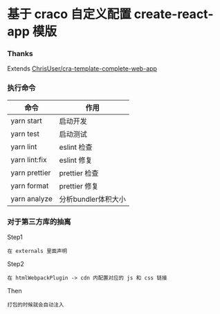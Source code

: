 # 基于 craco 自定义配置 create-react-app 模版

### Thanks

Extends [ChrisUser/cra-template-complete-web-app](https://github.com/ChrisUser/cra-template-complete-web-app)

### 执行命令

| 命令          | 作用                |
| ------------- | ------------------- |
| yarn start    | 启动开发            |
| yarn test     | 启动测试            |
| yarn lint     | eslint 检查         |
| yarn lint:fix | eslint 修复         |
| yarn prettier | prettier 检查       |
| yarn format   | prettier 修复       |
| yarn analyze  | 分析bundler体积大小 |

### 对于第三方库的抽离

Step1

```
在 externals 里面声明
```

Step2

```
在 htmlWebpackPlugin -> cdn 内配置对应的 js 和 css 链接
```

Then

```
打包的时候就会自动注入
```
